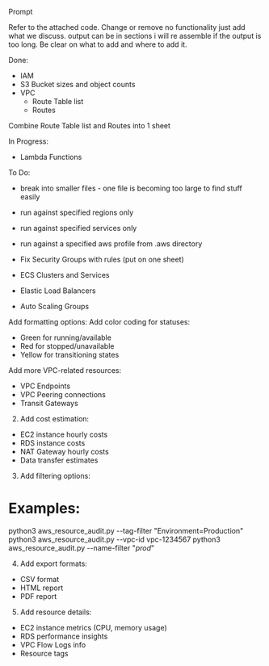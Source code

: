 Prompt

Refer to the attached code.  Change or remove no functionality just add what we discuss.  output can be in sections i will re assemble if the output is too long.  Be clear on what to add and where to add it. 

Done:
- IAM
- S3 Bucket sizes and object counts
- VPC
  - Route Table list
  - Routes
  
Combine Route Table list and Routes into 1 sheet

In Progress:
- Lambda Functions


To Do:

- break into smaller files - one file is becoming too large to find stuff easily
- run against specified regions only
- run against specified services only
- run against a specified aws profile from .aws directory
- Fix Security Groups with rules (put on one sheet)

- ECS Clusters and Services
- Elastic Load Balancers
- Auto Scaling Groups

Add formatting options:
Add color coding for statuses:
- Green for running/available
- Red for stopped/unavailable
- Yellow for transitioning states

Add more VPC-related resources:
- VPC Endpoints
- VPC Peering connections
- Transit Gateways


2. Add cost estimation:
- EC2 instance hourly costs
- RDS instance costs
- NAT Gateway hourly costs
- Data transfer estimates


3. Add filtering options:
# Examples:
python3 aws_resource_audit.py --tag-filter "Environment=Production"
python3 aws_resource_audit.py --vpc-id vpc-1234567
python3 aws_resource_audit.py --name-filter "*prod*"

4. Add export formats:
- CSV format
- HTML report
- PDF report

5. Add resource details:
- EC2 instance metrics (CPU, memory usage)
- RDS performance insights
- VPC Flow Logs info
- Resource tags
